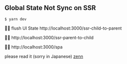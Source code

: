 ## Global State Not Sync on SSR

```
$ yarn dev
```

🙅‍♂️ flush UI State
http://localhost:3000/ssr-child-to-parent

🙆‍♂️
http://localhost:3000/ssr-parent-to-child

🙆‍♂️
http://localhost:3000/spa

please read it (sorry in Japanese)
[zenn](https://zenn.dev/soneda_yusuke/articles/ad1e7a51513ece)

